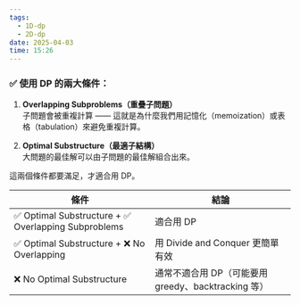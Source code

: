 ```yaml
---
tags:
  - 1D-dp
  - 2D-dp
date: 2025-04-03
time: 15:26
---
```

### ✅ 使用 DP 的兩大條件：

1. **Overlapping Subproblems（重疊子問題）**  
    子問題會被重複計算 —— 這就是為什麼我們用記憶化（memoization）或表格（tabulation）來避免重複計算。
    
2. **Optimal Substructure（最適子結構）**  
    大問題的最佳解可以由子問題的最佳解組合出來。
    
這兩個條件都要滿足，才適合用 DP。


| 條件                                                 | 結論                                    |
| -------------------------------------------------- | ------------------------------------- |
| ✅ Optimal Substructure + ✅ Overlapping Subproblems | 適合用 DP                                |
| ✅ Optimal Substructure + ❌ No Overlapping          | 用 Divide and Conquer 更簡單有效            |
| ❌ No Optimal Substructure                          | 通常不適合用 DP（可能要用 greedy、backtracking 等） |